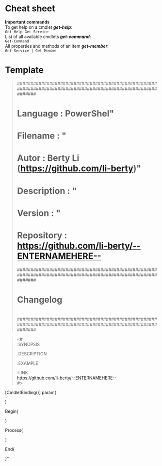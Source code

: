 # Cheat sheet
**Important commands**  
To get help on a cmdlet *__get-help__*:  
`Get-Help Get-Service`  
List of all available cmdlets *__get-command__*:  
`Get-Command`  
All properties and methods of an item *__get-member__*:  
`Get-Service | Get-Member`  

# Template

> ###############################################################################################################
> # Language    : PowerShel"
> # Filename    : "
> # Autor       : Berty Li (https://github.com/li-berty)"
> # Description : "
> # Version     : "
> # Repository  : https://github.com/li-berty/--ENTERNAMEHERE--
> ###############################################################################################################
> #
> # Changelog
> #
> ###############################################################################################################

> <#  
>   .SYNOPSIS  
>
>   .DESCRIPTION  
>  
>   .EXAMPLE  
>  
>    .LINK  
>    https://github.com/li-berty/--ENTERNAMEHERE--  
> #>  

[CmdletBinding()]
param(

)

Begin{

}

Process{

}

End{

}"
